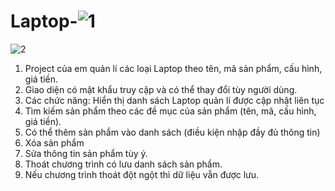 # Laptop-![1](https://user-images.githubusercontent.com/123954407/215684373-6ff90cfa-68e4-4e34-9131-ac72392e0257.png)
![2](https://user-images.githubusercontent.com/123954407/215684383-9de7fd49-7c11-4da2-a410-6268602097bd.png)
  1. Project của em quản lí các loại Laptop theo tên, mã sản phẩm, cấu hình, giá tiền. 
  2. Giao diện có mật khẩu truy cập và có thể thay đổi tùy người dùng.
  3. Các chức năng: Hiển thị danh sách Laptop quản lí được cập nhật liên tục
  4. Tìm kiếm sản phẩm theo các đề mục của sản phẩm (tên, mã, cấu hình, giá tiền).
  5. Có thể thêm sản phẩm vào danh sách (điều kiện nhập đầy đủ thông tin)
  6. Xóa sản phẩm
  7. Sửa thông tin sản phẩm tùy ý.
  8. Thoát chương trình có lưu danh sách sản phẩm.
  9. Nếu chương trình thoát đột ngột thì dữ liệu vẫn được lưu.
